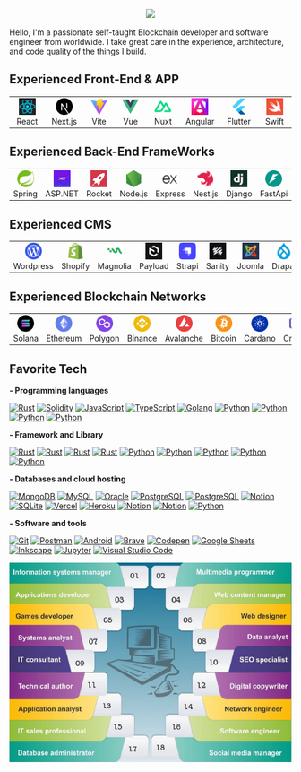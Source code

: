 <p align="center">
  <a href="https://github.com/sourlodine">
    <img src="https://readme-typing-svg.herokuapp.com/?lines=+Senior%20Full%20Stack%20Developer;Blockchain%20Developer;8%2B%20years%20of%20Software%20experience;Web3%20Expert&font=Anton&center=true&width=650&height=120&color=FF7B9C&vCenter=true&size=45%22">
  </a>
</p>

Hello, I'm a passionate self-taught Blockchain developer and software engineer from worldwide.
I take great care in the experience, architecture, and code quality of the things I build.

## Experienced Front-End & APP

<table>
  <tr>
    <td align="center" width="70">
      <a href="#macropower-tech">
        <img src="./assets/logo/react.png" width="30" height="30" alt="React" />
      </a>
      <br>React
    </td>
    <td align="center" width="70">
      <a href="#macropower-tech">
        <img src="./assets/logo/next.png" width="30" height="30" alt="Next.js" />
      </a>
      <br>Next.js
    </td>
    <td align="center" width="70">
      <a href="#macropower-tech">
        <img src="./assets/logo/vite.png" width="30" height="30" alt="Vite" />
      </a>
      <br>Vite
    </td>
    <td align="center" width="70">
      <a href="#macropower-tech">
        <img src="./assets/logo/vue.png" width="30" height="30" alt="Vue" />
      </a>
      <br>Vue
    </td>
    <td align="center" width="70">
      <a href="#macropower-tech">
        <img src="./assets/logo/Nuxt.png" width="30" height="30" alt="Nuxt" />
      </a>
      <br>Nuxt
    </td>
    <td align="center" width="70">
      <a href="#macropower-tech">
        <img src="./assets/logo/angular.jpg" width="30" height="30" alt="Angular" />
      </a>
      <br>Angular
    </td>
    <td align="center" width="70">
      <a href="#macropower-tech">
        <img src="./assets/logo/flutter.png" width="30" height="30" alt="Flutter" />
      </a>
      <br>Flutter
    </td>
    <td align="center" width="70">
      <a href="#macropower-tech">
        <img src="./assets/logo/swift.png" width="30" height="30" alt="Swift" />
      </a>
      <br>Swift
    </td>
    
</table>


## Experienced Back-End FrameWorks

<table>
  <tr>
    <td align="center" width="70">
      <a href="#macropower-tech">
        <img src="./assets/logo/spring.png" width="30" height="30" alt="Spring" />
      </a>
      <br>Spring
    </td>
    <td align="center" width="70">
      <a href="#macropower-tech">
        <img src="./assets/logo/asp.net.jpg" width="30" height="30" alt="ASP.NET" />
      </a>
      <br>ASP.NET
    </td>
    <td align="center" width="70">
      <a href="#macropower-tech">
        <img src="./assets/logo/rocket.png" width="30" height="30" alt="Rocket" />
      </a>
      <br>Rocket
    </td>
    <td align="center" width="70">
      <a href="#macropower-tech">
        <img src="./assets/logo/node.png" width="30" height="30" alt="Node.js" />
      </a>
      <br>Node.js
    </td>
    <td align="center" width="70">
      <a href="#macropower-tech">
        <img src="./assets/logo/express.png" width="30" height="30" alt="Express" />
      </a>
      <br>Express
    </td>
    <td align="center" width="70">
      <a href="#macropower-tech">
        <img src="./assets/logo/nest.png" width="30" height="30" alt="Nest.js" />
      </a>
      <br>Nest.js
    </td>
    <td align="center" width="70">
      <a href="#macropower-tech">
        <img src="./assets/logo/django.png" width="30" height="30" alt="Django" />
      </a>
      <br>Django
    </td>
    <td align="center" width="70">
      <a href="#macropower-tech">
        <img src="./assets/logo/fastapi.png" width="30" height="30" alt="FastApi" />
      </a>
      <br>FastApi
    </td>
    <td align="center" width="70">
      <a href="#macropower-tech">
        <img src="./assets/logo/flask.png" width="30" height="30" alt="Flask" />
      </a>
      <br>Flask
    </td>
    <td align="center" width="70">
      <a href="#macropower-tech">
        <img src="./assets/logo/gin.png" width="30" height="30" alt="Gin" />
      </a>
      <br>Gin
    </td>
</table>

## Experienced CMS

<table>
  <tr>
    <td align="center" width="70">
      <a href="#macropower-tech">
        <img src="./assets/logo/wordpress.png" width="30" height="30" alt="Wordpress" />
      </a>
      <br>Wordpress
    </td>
     <td align="center" width="70">
      <a href="#macropower-tech">
        <img src="./assets/logo/shopify.png" width="30" height="30" alt="Shopify" />
      </a>
      <br>Shopify
    </td>
    <td align="center" width="70">
      <a href="#macropower-tech">
        <img src="./assets/logo/magnolia.png" width="30" height="30" alt="Magnolia" />
      </a>
      <br>Magnolia
    </td>
    <td align="center" width="70">
      <a href="#macropower-tech">
        <img src="./assets/logo/payload.png" width="30" height="30" alt="Payload" />
      </a>
      <br>Payload
    </td>
    <td align="center" width="70">
      <a href="#macropower-tech">
        <img src="./assets/logo/strapi.png" width="30" height="30" alt="Strapi" />
      </a>
      <br>Strapi
    </td>
    <td align="center" width="70">
      <a href="#macropower-tech">
        <img src="./assets/logo/sanity.png" width="30" height="30" alt="Sanity" />
      </a>
      <br>Sanity
    </td>
    <td align="center" width="70">
      <a href="#macropower-tech">
        <img src="./assets/logo/joomla.png" width="30" height="30" alt="Joomla" />
      </a>
      <br>Joomla
    </td>
    <td align="center" width="70">
      <a href="#macropower-tech">
        <img src="./assets/logo/drapal.png" width="30" height="30" alt="Drapal" />
      </a>
      <br>Drapal
    </td>
    
</table>

## Experienced Blockchain Networks

<table>
  <tr>
    <td align="center" width="70">
      <a href="#macropower-tech">
        <img src="./assets/logo/solana.png" width="30" height="30" alt="Solana" />
      </a>
      <br>Solana
    </td>
    <td align="center" width="70">
      <a href="#macropower-tech">
        <img src="./assets/logo/ethereum.png" width="30" height="30" alt="Ethereum" />
      </a>
      <br>Ethereum
    </td>
    <td align="center" width="70">
      <a href="#macropower-tech">
        <img src="./assets/logo/polygon.png" width="30" height="30" alt="Polygon" />
      </a>
      <br>Polygon
    </td>
    <td align="center" width="70">
      <a href="#macropower-tech">
        <img src="./assets/logo/binance.png" width="30" height="30" alt="Binance" />
      </a>
      <br>Binance
    </td>
    <td align="center" width="70">
      <a href="#macropower-tech">
        <img src="./assets/logo/avalanche.png" width="30" height="30" alt="Avalanche" />
      </a>
      <br>Avalanche
    </td>
    <td align="center" width="70">
      <a href="#macropower-tech">
        <img src="./assets/logo/bitcoin.png" width="30" height="30" alt="Cardano" />
      </a>
      <br>Bitcoin
    </td>
    <td align="center" width="70">
      <a href="#macropower-tech">
        <img src="./assets/logo/cardano.png" width="30" height="30" alt="Cardano" />
      </a>
      <br>Cardano
    </td>
    <td align="center" width="70">
      <a href="#macropower-tech">
        <img src="./assets/logo/cronos.png" width="30" height="30" alt="Cronos" />
      </a>
      <br>Cronos
    </td>
    <td align="center" width="70">
      <a href="#macropower-tech">
        <img src="./assets/logo/near.png" width="30" height="30" alt="Near" />
      </a>
      <br>Near
    </td>
    <td align="center" width="70">
      <a href="#macropower-tech">
        <img src="./assets/logo/cosmos.png" width="30" height="30" alt="Cosmos" />
      </a>
      <br>cosmos
    </td>
  </tr>
</table>

<h2 align="left" id="macropower-tech">Favorite Tech</h2>

**- Programming languages**

<p>
    <a href="#"><img alt="Rust" src="https://img.shields.io/badge/Rust-ffffff.svg?logo=rust&logoColor=black"></a>
    <a href="#"><img alt="Solidity" src="https://img.shields.io/badge/Solidity-000000.svg?logo=solidity&logoColor"></a>
    <a href="#"><img alt="JavaScript" src="https://img.shields.io/badge/JavaScript-F7DF1E.svg?logo=javascript&logoColor=black"></a>
    <a href="#"><img alt="TypeScript" src="https://img.shields.io/badge/TypeScript-007ACC.svg?logo=typescript&logoColor=white"></a>
    <a href="#"><img alt="Golang" src="https://img.shields.io/badge/Golang-53caf9.svg?logo=go&logoColor=white"></a>
    <a href="#"><img alt="Python" src="https://img.shields.io/badge/Python-14354C.svg?logo=python&logoColor=white"></a>
    <a href="#"><img alt="Python" src="https://img.shields.io/badge/-Java-007396?style=flat-square&logo=java&logoColor=white
    "></a>
    <a href="#"><img alt="Python" src="https://img.shields.io/badge/-HTML-E34F26?style=flat-square&logo=html5&logoColor=white
    "></a>
    <a href="#"><img alt="Python" src=https://img.shields.io/badge/-CSS-1572B6?style=flat-square&logo=css3&logoColor=white
    "></a>
</p>

**- Framework and Library**
<p>
    <a href="#"><img alt="Rust" src="https://img.shields.io/badge/-React-45b8d8?style=flat-square&logo=react&logoColor=white"></a>
    <a href="#"><img alt="Rust" src="https://img.shields.io/badge/-Next.js-000000?style=flat-square&logo=next.js&logoColor=white"></a>
     <a href="#"><img alt="Rust" src="https://img.shields.io/badge/-Vue.js-4FC08D?style=flat-square&logo=vue.js&logoColor=white"></a>
      <a href="#"><img alt="Rust" src="https://img.shields.io/badge/-Vite-646CFF?style=flat-square&logo=vite&logoColor=white"></a>
    <a href="#"><img alt="Python" src="https://img.shields.io/badge/-NestJS-E0234E?style=flat-square&logo=nestjs&logoColor=white"></a>
    <a href="#"><img alt="Python" src="https://img.shields.io/badge/-Spring%20Boot-6DB33F?style=flat-square&logo=springboot&logoColor=white"></a>
    <a href="#"><img alt="Python" src="https://img.shields.io/badge/-Spring-6DB33F?style=flat-square&logo=spring&logoColor=white"></a>
    <a href="#"><img alt="Python" src="https://img.shields.io/badge/ASP.NET-512BD4.svg?logo=dotnet&logoColor=white"></a>
    <a href="#"><img alt="Python" src="https://img.shields.io/badge/-Rocket-000000?style=flat-square&logo=rust&logoColor=white"></a>
     
</p>

**- Databases and cloud hosting**

<p>
    <a href="#"><img alt="MongoDB" src ="https://img.shields.io/badge/MongoDB-4ea94b.svg?logo=mongodb&logoColor=white"></a>
    <a href="#"><img alt="MySQL" src="https://img.shields.io/badge/MySQL-00f.svg?logo=mysql&logoColor=white"></a>
    <a href="#"><img alt="Oracle" src ="https://img.shields.io/badge/Oracle-F00000.svg?logo=oracle&logoColor=white"></a>
    <a href="#"><img alt="PostgreSQL" src ="https://img.shields.io/badge/PostgreSQL-316192.svg?logo=postgresql&logoColor=white"></a>
     <a href="#"><img alt="PostgreSQL" src ="https://img.shields.io/badge/Supabase-3ECF8E.svg?logo=supabase&logoColor=white"></a>
    <a href="#"><img alt="Notion" src="https://img.shields.io/badge/Firebase-FFCA28.svg?logo=firebase&logoColor=white"></a>
    <a href="#"><img alt="SQLite" src ="https://img.shields.io/badge/SQLite-07405e.svg?logo=sqlite&logoColor=white"></a>
    <a href="#"><img alt="Vercel" src="https://img.shields.io/badge/Vercel-000000.svg?logo=vercel&logoColor=white"></a>
    <a href="#"><img alt="Heroku" src="https://img.shields.io/badge/Heroku-430098.svg?logo=heroku&logoColor=white"></a>
    <a href="#"><img alt="Notion" src="https://img.shields.io/badge/Notion-010101.svg?logo=notion&logoColor=white"></a>
    <a href="#"><img alt="Notion" src="https://img.shields.io/badge/-AWS-232F3E?style=flat-square&logo=aws&logoColor=white"></a>
    <a href="#"><img alt="Python" src="https://img.shields.io/badge/Azure-0078D4.svg?logo=microsoftazure&logoColor=white"></a>
</p>

**- Software and tools**

<p>
    <a href="#"><img alt="Git" src="https://img.shields.io/badge/Git-F05033.svg?logo=git&logoColor=white"></a>
    <a href="#"><img alt="Postman" src="https://img.shields.io/badge/Postman-FF6C37?logo=postman&logoColor=white"></a>
    <a href="#"><img alt="Android" src="https://img.shields.io/badge/Android-3DDC84?logo=android&logoColor=white"></a>
    <a href="#"><img alt="Brave" src="https://img.shields.io/badge/-Brave-FB542B?logo=brave&logoColor=white"></a>
    <a href="#"><img alt="Codepen" src="https://img.shields.io/badge/Codepen-000000.svg?logo=codepen&logoColor=white"></a>
    <a href="#"><img alt="Google Sheets" src="https://img.shields.io/badge/Google%20Sheets-34A853.svg?logo=google%20sheets&logoColor=white"></a>
    <a href="#"><img alt="Inkscape" src="https://img.shields.io/badge/Inkscape-000000?logo=Inkscape&logoColor=white"></a>
    <a href="#"><img alt="Jupyter" src="https://img.shields.io/badge/Jupyter-F37626.svg?logo=Jupyter&logoColor=white"></a>
    <a href="#"><img alt="Visual Studio Code" src="https://img.shields.io/badge/Visual%20Studio%20Code-0078d7.svg?logo=visual-studio-code&logoColor=white"></a>
    
</p>

<a style="aligh: center"><img alt="Sourlodine's activity graph" src="./assets/18.png" /></a>
